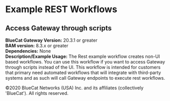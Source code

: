 # **Example REST Workflows**
## Access Gateway through scripts

**BlueCat Gateway Version:** 20.3.1 or greater <br/>
**BAM version:** 8.3.x or greater <br/>
**Dependencies:** None <br/>
**Description/Example Usage:** The Rest example workflow creates non-UI based workflows. You can use this workflow if you want to access Gateway through scripts instead of the UI. This workflow is intended for customers that primary need automated workflows that will integrate with third-party systems and as such will call Gateway endpoints to execute rest workflows.

©2020 BlueCat Networks (USA) Inc. and its affiliates (collectively 'BlueCat'). All rights reserved.
